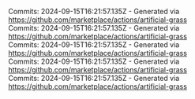 Commits: 2024-09-15T16:21:57.135Z - Generated via https://github.com/marketplace/actions/artificial-grass
<br>
Commits: 2024-09-15T16:21:57.135Z - Generated via https://github.com/marketplace/actions/artificial-grass
<br>
Commits: 2024-09-15T16:21:57.135Z - Generated via https://github.com/marketplace/actions/artificial-grass
<br>
Commits: 2024-09-15T16:21:57.135Z - Generated via https://github.com/marketplace/actions/artificial-grass
<br>
Commits: 2024-09-15T16:21:57.135Z - Generated via https://github.com/marketplace/actions/artificial-grass
<br>
